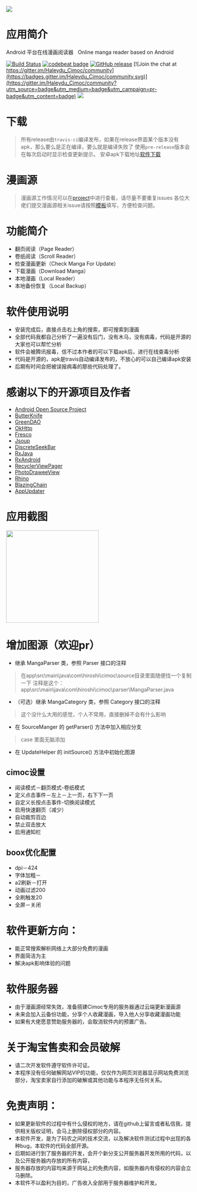 <img src="./screenshot/icon.png">

# 应用简介

Android 平台在线漫画阅读器  
Online manga reader based on Android

[![Build Status](https://travis-ci.com/Haleydu/Cimoc.svg?branch=release-tci)](https://travis-ci.com/github/Haleydu/Cimoc)
[![codebeat badge](https://codebeat.co/badges/d8389768-fbb1-428b-b02b-5add8317057a)](https://codebeat.co/projects/github-com-haleydu-cimoc-release-tci)
[![GitHub release](https://img.shields.io/github/release/Haleydu/Cimoc.svg)](https://github.com/Haleydu/Cimoc/releases)
[![Join the chat at https://gitter.im/Haleydu_Cimoc/community](https://badges.gitter.im/Haleydu_Cimoc/community.svg)](https://gitter.im/Haleydu_Cimoc/community?utm_source=badge&utm_medium=badge&utm_campaign=pr-badge&utm_content=badge)
[![](https://img.shields.io/github/downloads/Haleydu/cimoc/total.svg)](https://github.com/Haleydu/Cimoc/releases)

# 下载
> 所有release由`travis-ci`编译发布，如果在release界面某个版本没有apk，那么要么是正在编译，要么就是编译失败了
> 使用`pre-release`版本会在每次启动时显示检查更新提示。
> 安卓apk下载地址[软件下载](https://github.com/Haleydu/Cimoc/releases)


# 漫画源
> 漫画源工作情况可以在[project](https://github.com/Haleydu/Cimoc/projects/1)中进行查看，请尽量不要重复issues
> 各位大佬们提交漫画源相关issue请按照[模板](https://github.com/Haleydu/Cimoc/issues/new?assignees=&labels=%E6%BC%AB%E7%94%BB%E6%BA%90%E9%97%AE%E9%A2%98&template=comic-source-issues.md&title=%5BCS%5D)填写，方便检查问题。

# 功能简介
- 翻页阅读（Page Reader）
- 卷纸阅读（Scroll Reader）
- 检查漫画更新（Check Manga For Update）
- 下载漫画（Download Manga）
- 本地漫画（Local Reader）
- 本地备份恢复（Local Backup）

# 软件使用说明
- 安装完成后，直接点击右上角的搜索，即可搜索到漫画
- 全部代码我都自己分析了一遍没有后门，没有木马，没有病毒，代码是开源的大家也可以帮忙分析
- 软件会被腾讯报毒，信不过本作者的可以下载apk后，进行在线查毒分析
- 代码是开源的，apk是travis自动编译发布的，不放心的可以自己编译apk安装
- 后期有时间会把被误报病毒的那些代码处理了。

# 感谢以下的开源项目及作者
- [Android Open Source Project](http://source.android.com/)
- [ButterKnife](https://github.com/JakeWharton/butterknife)
- [GreenDAO](https://github.com/greenrobot/greenDAO)
- [OkHttp](https://github.com/square/okhttp)
- [Fresco](https://github.com/facebook/fresco)
- [Jsoup](https://github.com/jhy/jsoup)
- [DiscreteSeekBar](https://github.com/AnderWeb/discreteSeekBar)
- [RxJava](https://github.com/ReactiveX/RxJava)
- [RxAndroid](https://github.com/ReactiveX/RxAndroid)
- [RecyclerViewPager](https://github.com/lsjwzh/RecyclerViewPager)
- [PhotoDraweeView](https://github.com/ongakuer/PhotoDraweeView)
- [Rhino](https://github.com/mozilla/rhino)
- [BlazingChain](https://github.com/tommyettinger/BlazingChain)
- [AppUpdater](https://gitee.com/jenly1314/AppUpdater)


# 应用截图
<img src="./screenshot/01.png" width="250">

# 增加图源（欢迎pr）
- 继承 MangaParser 类，参照 Parser 接口的注释
> 在app\src\main\java\com\hiroshi\cimoc\source目录里面随便找一个复制一下
> 注释是这个：app\src\main\java\com\hiroshi\cimoc\parser\MangaParser.java
- （可选）继承 MangaCategory 类，参照 Category 接口的注释
> 这个没什么大用的感觉，个人不常用，直接删掉不会有什么影响
- 在 SourceManger 的 getParser() 方法中加入相应分支
> case 里面无脑添加
- 在 UpdateHelper 的 initSource() 方法中初始化图源

## cimoc设置
- 阅读模式－翻页模式-卷纸模式
- 定义点击事件－左上－上一页，右下下一页
- 自定义长按点击事件-切换阅读模式
- 启用快速翻页（减少）
- 自动裁剪百边
- 禁止双击放大
- 启用通知栏
## boox优化配置
- dpi－424
- 字体加粗－
- a2刷新－打开
- 动画过滤200
- 全刷触发20
- 全屏－关闭

# 软件更新方向：
- 能正常搜索解析网络上大部分免费的漫画
- 界面简洁为主
- 解决apk影响体验的问题

# 软件服务器
- 由于漫画源经常失效，准备搭建Cimoc专用的服务器通过云端更新漫画源
- 未来会加入云备份功能，分享个人收藏漫画，导入他人分享收藏漫画功能
- 如果有大佬愿意赞助服务器的，会取消软件内的预置广告。

# 关于淘宝售卖和会员破解
- 请二次开发软件遵守软件许可证。
- 本程序没有任何破解网站VIP的功能，仅仅作为网页浏览器显示网站免费浏览部分，淘宝卖家自行添加的破解或其他功能与本程序无任何关系。

# 免责声明：
- 如果更新软件的过程中有什么侵权的地方，请在github上留言或者私信我，提供相关版权证明，会马上删除侵权部分的内容。
- 本软件开发，是为了码农之间的技术交流，以及解决软件测试过程中出现的各种bug，本软件的代码全部开源。
- 后期如进行到了服务器的开发，会开个新分支公开服务器开发所用的代码，以及公开服务器内存放的所有内容，
- 服务器存放的内容均来源于网站上的免费内容，如服务器内有侵权的内容会立马删除。
- 本软件不以盈利为目的，广告收入全部用于服务器维护和开发。
